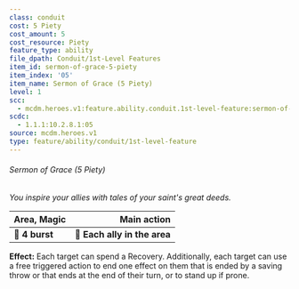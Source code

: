 ```yaml
---
class: conduit
cost: 5 Piety
cost_amount: 5
cost_resource: Piety
feature_type: ability
file_dpath: Conduit/1st-Level Features
item_id: sermon-of-grace-5-piety
item_index: '05'
item_name: Sermon of Grace (5 Piety)
level: 1
scc:
  - mcdm.heroes.v1:feature.ability.conduit.1st-level-feature:sermon-of-grace-5-piety
scdc:
  - 1.1.1:10.2.8.1:05
source: mcdm.heroes.v1
type: feature/ability/conduit/1st-level-feature
---
```


###### Sermon of Grace (5 Piety)

*You inspire your allies with tales of your saint's great deeds.*

| **Area, Magic** |              **Main action** |
| --------------- | ---------------------------: |
| **📏 4 burst**  | **🎯 Each ally in the area** |

**Effect:** Each target can spend a Recovery. Additionally, each target can use a free triggered action to end one effect on them that is ended by a saving throw or that ends at the end of their turn, or to stand up if prone.
